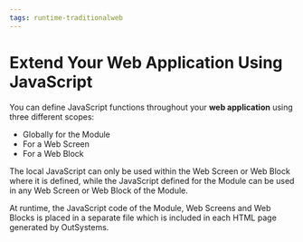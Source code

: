 ```yaml
---
tags: runtime-traditionalweb
---
```


# Extend Your Web Application Using JavaScript

You can define JavaScript functions throughout your **web application** using three different scopes:

* Globally for the Module
* For a Web Screen
* For a Web Block

The local JavaScript can only be used within the Web Screen or Web Block where it is defined, while the JavaScript defined for the Module can be used in any Web Screen or Web Block of the Module.

 At runtime, the JavaScript code of the Module, Web Screens and Web Blocks is placed in a separate file which is included in each HTML page generated by OutSystems.

